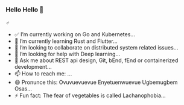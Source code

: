 ### Hello Hello 👋

♂ 

- ✅ I’m currently working on Go and Kubernetes...
- 🌱 I’m currently learning Rust and Flutter...
- 👯 I’m looking to collaborate on distributed system related issues...
- 🤔 I’m looking for help with Deep learning...
- 💬 Ask me about REST api design, Git, bEnd, fEnd or containerized development...
- 📫 How to reach me: ...
- 😄 Pronunce this: Ovuvuevuevue Enyetuenwuevue Ugbemugbem Osas...
- ⚡ Fun fact: The fear of vegetables is called Lachanophobia...

